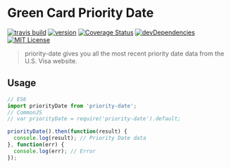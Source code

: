 # Green Card Priority Date

[![travis build](https://api.travis-ci.org/shanshanyang/priority-date.svg)](https://travis-ci.org/shanshanyang/priority-date)
[![version](https://img.shields.io/npm/v/priority-date.svg)](https://www.npmjs.com/package/priority-date)
[![Coverage Status](https://coveralls.io/repos/github/shanshanyang/priority-date/badge.svg?branch=master)](https://coveralls.io/github/shanshanyang/priority-date?branch=master)
[![devDependencies](https://david-dm.org/shanshanyang/priority-date/dev-status.svg)](https://david-dm.org/shanshanyang/priority-date#info=devDependencies)
[![MIT License](https://img.shields.io/npm/l/priority-date.svg)](https://opensource.org/licenses/MIT)

> priority-date gives you all the most recent priority date data from the U.S. Visa website.

## Usage
```js
// ES6
import priorityDate from 'priority-date';
// CommonJS
// var priorityDate = require('priority-date').default;

priorityDate().then(function(result) {
  console.log(result); // Priority Date data
}, function(err) {
  console.log(err); // Error
});
```

